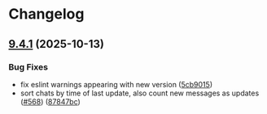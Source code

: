 # Changelog

## [9.4.1](https://github.com/codecentric/c4-genai-suite/compare/v9.4.0...v9.4.1) (2025-10-13)


### Bug Fixes

* fix eslint warnings appearing with new version ([5cb9015](https://github.com/codecentric/c4-genai-suite/commit/5cb9015f4c9c2eb2f9df7cfdb870b68be795a925))
* sort chats by time of last update, also count new messages as updates ([#568](https://github.com/codecentric/c4-genai-suite/issues/568)) ([87847bc](https://github.com/codecentric/c4-genai-suite/commit/87847bcf18778da9c5cc62c3fd3d7ab621e7b3bd))
